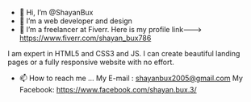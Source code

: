 - 👋 Hi, I’m @ShayanBux
- 👀 I’m a web developer and design
- 🌱 I’m a freelancer at Fiverr. Here is my profile link---> https://www.fiverr.com/shayan_bux786

I am expert in HTML5 and CSS3 and JS. I can create beautiful landing pages or a fully responsive website with no effort.

- 📫 How to reach me ...
My E-mail : shayanbux2005@gmail.com
My Facebook: https://www.facebook.com/shayan.bux.3/

<!---
ShayanBux/ShayanBux is a ✨ special ✨ repository because its `README.md` (this file) appears on your GitHub profile.
You can click the Preview link to take a look at your changes.
--->

